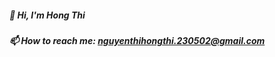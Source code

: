 ##### 👋 Hi, I'm Hong Thi 
##### 📫 How to reach me: nguyenthihongthi.230502@gmail.com

<!--
**ThiNguyen22/ThiNguyen22** is a ✨ _special_ ✨ repository because its `README.md` (this file) appears on your GitHub profile.

- 📫 How to reach me: 

